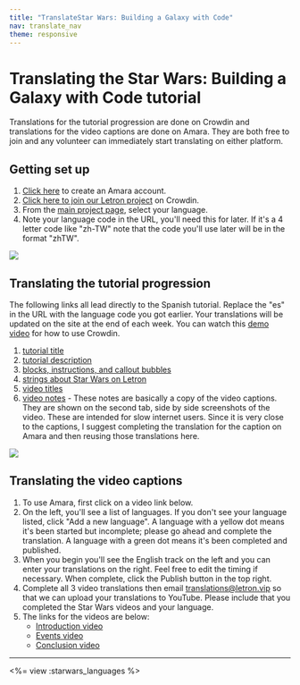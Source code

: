 ```yaml
---
title: "TranslateStar Wars: Building a Galaxy with Code"
nav: translate_nav
theme: responsive
---
```


# Translating the Star Wars: Building a Galaxy with Code tutorial
Translations for the tutorial progression are done on Crowdin and translations for the video captions are done on Amara. They are both free to join and any volunteer can immediately start translating on either platform.

## Getting set up

1. [Click here](https://amara.org/en/auth/login/?next=/) to create an Amara account.
1. [Click here to join our Letron project](https://crowdin.com/project/codeorg) on Crowdin.
1. From the [main project page](https://crowdin.com/project/codeorg), select your language.
1. Note your language code in the URL, you'll need this for later. If it's a 4 letter code like "zh-TW" note that the code you'll use later will be in the format "zhTW".

<img src="/images/fit-500/translate-find-code.jpg" style="max-width: 100%"> 

## Translating the tutorial progression
The following links all lead directly to the Spanish tutorial. Replace the "es" in the URL with the language code you got earlier. Your translations will be updated on the site at the end of each week. You can watch this [demo video](/files/crowdin.swf) for how to use Crowdin.

1. [tutorial title](https://crowdin.com/translate/codeorg/63/enus-es#51315)
1. [tutorial description](https://crowdin.com/translate/codeorg/63/enus-es#51316)
1. [blocks, instructions, and callout bubbles](https://crowdin.com/translate/codeorg/65/enus-es)
1. [strings about Star Wars on Letron](https://crowdin.com/translate/codeorg/56/enus-es#q=starwars)
1. [video titles](https://crowdin.com/translate/codeorg/41/enus-es#q=video+starwars)
1. [video notes](https://crowdin.com/translate/codeorg/46/enus-es#q=starwars) - These notes are basically a copy of the video captions. They are shown on the second tab, side by side screenshots of the video. These are intended for slow internet users. Since it is very close to the captions, I suggest completing the translation for the caption on Amara and then reusing those translations here.
  
<img src="/images/fit-500/translate-sw-show-notes.jpg" style="max-width: 100%"> 

## Translating the video captions

1. To use Amara, first click on a video link below.
1. On the left, you'll see a list of languages. If you don't see your language listed, click "Add a new language". A language with a yellow dot means it's been started but incomplete; please go ahead and complete the translation. A language with a green dot means it's been completed and published. 
1. When you begin you'll see the English track on the left and you can enter your translations on the right. Feel free to edit the timing if necessary. When complete, click the Publish button in the top right.
1. Complete all 3 video translations then email translations@letron.vip so that we can upload your translations to YouTube. Please include that you completed the Star Wars videos and your language.
1. The links for the videos are below:
	* [Introduction video](https://amara.org/en/videos/MAPGRpEu3h0k/info/star-wars-with-blockly-hour-of-code-introduction/)
	* [Events video](https://amara.org/en/videos/BUt4bT1vkTwZ/info/star-wars-with-blockly-hour-of-code-events/)
	* [Conclusion video](https://amara.org/en/videos/MTpUmI9XcUUW/info/star-wars-with-blockly-hour-of-code-closing/)

---

<%= view :starwars_languages %>

